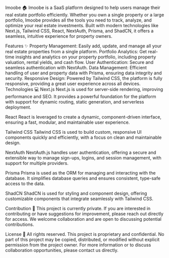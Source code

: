 Imoobe 🏠
Imoobe is a SaaS platform designed to help users manage their real estate portfolio efficiently. Whether you own a single property or a large portfolio, Imoobe provides all the tools you need to track, analyze, and optimize your real estate investments. Built with modern technologies like Next.js, Tailwind CSS, React, NextAuth, Prisma, and ShadCN, it offers a seamless, intuitive experience for property owners.

Features ✨
Property Management: Easily add, update, and manage all your real estate properties from a single platform.
Portfolio Analytics: Get real-time insights and analytics on your property portfolio, including property valuation, rental yields, and cash flow.
User Authentication: Secure and seamless authentication with NextAuth.
Data Management: Efficient handling of user and property data with Prisma, ensuring data integrity and security.
Responsive Design: Powered by Tailwind CSS, the platform is fully responsive, providing a great user experience across all devices.
Technologies 💻
Next.js
Next.js is used for server-side rendering, improving performance and SEO. It provides a powerful foundation for the platform with support for dynamic routing, static generation, and serverless deployment.

React
React is leveraged to create a dynamic, component-driven interface, ensuring a fast, modular, and maintainable user experience.

Tailwind CSS
Tailwind CSS is used to build custom, responsive UI components quickly and efficiently, with a focus on clean and maintainable design.

NextAuth
NextAuth.js handles user authentication, offering a secure and extensible way to manage sign-ups, logins, and session management, with support for multiple providers.

Prisma
Prisma is used as the ORM for managing and interacting with the database. It simplifies database queries and ensures consistent, type-safe access to the data.

ShadCN
ShadCN is used for styling and component design, offering customizable components that integrate seamlessly with Tailwind CSS.

Contribution 🤝
This project is currently private. If you are interested in contributing or have suggestions for improvement, please reach out directly for access. We welcome collaboration and are open to discussing potential contributions.

License 📝
All rights reserved. This project is proprietary and confidential. No part of this project may be copied, distributed, or modified without explicit permission from the project owner. For more information or to discuss collaboration opportunities, please contact us directly.
